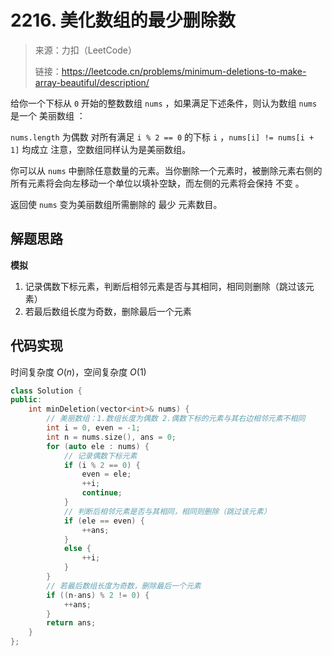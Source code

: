 ﻿# 2216. 美化数组的最少删除数
> 来源：力扣（LeetCode）
> 
> 链接：https://leetcode.cn/problems/minimum-deletions-to-make-array-beautiful/description/

给你一个下标从 `0` 开始的整数数组 `nums` ，如果满足下述条件，则认为数组 `nums` 是一个 美丽数组 ：

`nums.length` 为偶数
对所有满足 `i % 2 == 0` 的下标 `i` ，`nums[i] != nums[i + 1]` 均成立
注意，空数组同样认为是美丽数组。

你可以从 `nums` 中删除任意数量的元素。当你删除一个元素时，被删除元素右侧的所有元素将会向左移动一个单位以填补空缺，而左侧的元素将会保持 不变 。

返回使 `nums` 变为美丽数组所需删除的 最少 元素数目。

## 解题思路
**模拟**
1. 记录偶数下标元素，判断后相邻元素是否与其相同，相同则删除（跳过该元素）
2. 若最后数组长度为奇数，删除最后一个元素

## 代码实现
时间复杂度 $O(n)$，空间复杂度 $O(1)$
```cpp
class Solution {
public:
    int minDeletion(vector<int>& nums) {
        // 美丽数组：1.数组长度为偶数 2.偶数下标的元素与其右边相邻元素不相同
        int i = 0, even = -1;
        int n = nums.size(), ans = 0;
        for (auto ele : nums) {
            // 记录偶数下标元素
            if (i % 2 == 0) {
                even = ele;
                ++i;
                continue;
            }
            // 判断后相邻元素是否与其相同，相同则删除（跳过该元素）
            if (ele == even) {
                ++ans;
            }
            else {
                ++i;
            }
        }
        // 若最后数组长度为奇数，删除最后一个元素
        if ((n-ans) % 2 != 0) {
            ++ans;
        }
        return ans;
    }
};
```
